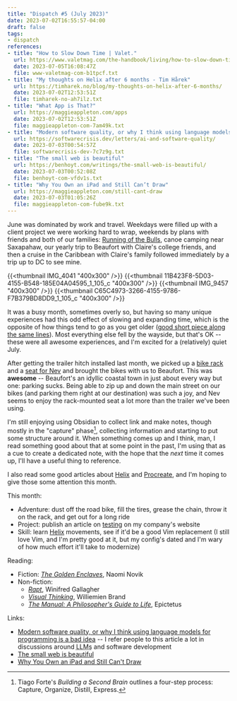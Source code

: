 ```yaml
---
title: "Dispatch #5 (July 2023)"
date: 2023-07-02T16:55:57-04:00
draft: false
tags:
- dispatch
references:
- title: "How to Slow Down Time | Valet."
  url: https://www.valetmag.com/the-handbook/living/how-to-slow-down-time.php
  date: 2023-07-05T16:08:47Z
  file: www-valetmag-com-b1tpcf.txt
- title: "My thoughts on Helix after 6 months - Tim Hårek"
  url: https://timharek.no/blog/my-thoughts-on-helix-after-6-months/
  date: 2023-07-02T12:53:51Z
  file: timharek-no-ah7ilz.txt
- title: "What App is That?"
  url: https://maggieappleton.com/apps
  date: 2023-07-02T12:53:51Z
  file: maggieappleton-com-7am49k.txt
- title: "Modern software quality, or why I think using language models for programming is a bad idea"
  url: https://softwarecrisis.dev/letters/ai-and-software-quality/
  date: 2023-07-03T00:54:57Z
  file: softwarecrisis-dev-7c7z9g.txt
- title: "The small web is beautiful"
  url: https://benhoyt.com/writings/the-small-web-is-beautiful/
  date: 2023-07-03T00:52:08Z
  file: benhoyt-com-vfdv1s.txt
- title: "Why You Own an iPad and Still Can’t Draw"
  url: https://maggieappleton.com/still-cant-draw
  date: 2023-07-03T01:05:26Z
  file: maggieappleton-com-fube9k.txt
---
```


June was dominated by work and travel. Weekdays were filled up with a client project we were working hard to wrap, weekends by plans with friends and both of our families: [Running of the Bulls][1], canoe camping near Saxapahaw, our yearly trip to Beaufort with Claire's college friends, and then a cruise in the Caribbean with Claire's family followed immediately by a trip up to DC to see mine.

[1]: https://bullcityrunning.com/our-races/running-of-the-bulls-8k/

<!--more-->

{{<thumbnail IMG_4041 "400x300" />}}
{{<thumbnail 11B423F8-5D03-4155-B548-185E04A04595_1_105_c "400x300" />}}
{{<thumbnail IMG_9457 "400x300" />}}
{{<thumbnail C65C4973-3266-4155-9786-F7B379BD8DD9_1_105_c "400x300" />}}

It was a busy month, sometimes overly so, but having so many unique experiences had this odd effect of slowing and expanding time, which is the opposite of how things tend to go as you get older ([good short piece along the same lines][2]). Most everything else fell by the wayside, but that's OK -- these were all awesome experiences, and I'm excited for a (relatively) quiet July.

After getting the trailer hitch installed last month, we picked up a [bike rack][3] and a [seat for Nev][4] and brought the bikes with us to Beaufort. This was **awesome** -- Beaufort's an idyllic coastal town in just about every way but one: parking sucks. Being able to zip up and down the main street on our bikes (and parking them right at our destination) was such a joy, and Nev seems to enjoy the rack-mounted seat a lot more than the trailer we've been using.

I'm still enjoying using Obsidian to collect link and make notes, though mostly in the "capture" phase[^1], collecting information and starting to put some structure around it. When something comes up and I think, man, I read something good about that at some point in the past, I'm using that as a cue to create a dedicated note, with the hope that the _next_ time it comes up, I'll have a useful thing to reference.

I also read some good articles about [Helix][5] and [Procreate][6], and I'm hoping to give those some attention this month.

[2]: https://www.valetmag.com/the-handbook/living/how-to-slow-down-time.php
[3]: https://1up-usa.com/product/2-super-duty-double
[4]: https://www.thule.com/en-us/child-bike-seats/rear-mounted-child-bike-seats/thule-yepp-nexxt-maxi-_-12080211
[5]: https://timharek.no/blog/my-thoughts-on-helix-after-6-months/
[6]: https://maggieappleton.com/apps

This month:

* Adventure: dust off the road bike, fill the tires, grease the chain, throw it on the rack, and get out for a long ride
* Project: publish an article on [testing][7] on my company's website
* Skill: learn [Helix][8] movements, see if it'd be a good Vim replacement (I still love Vim, and I'm pretty good at it, but my config's dated and I'm wary of how much effort it'll take to modernize)

[7]: /notes/good-tests
[8]: https://helix-editor.com/

Reading:

* Fiction: [_The Golden Enclaves_][9], Naomi Novik
* Non-fiction:
  * [_Rapt_][10], Winifred Gallagher
  * [_Visual Thinking_][11], Williemien Brand
  * [_The Manual: A Philosopher's Guide to Life_][12], Epictetus

[9]: https://bookshop.org/p/books/the-golden-enclaves-naomi-novik/17789027?ean=9780593158357
[10]: https://bookshop.org/p/books/rapt-attention-and-the-focused-life-winifred-gallagher/7485226?ean=9780143116905
[11]: https://bookshop.org/p/books/visual-thinking-empowering-people-and-organisations-through-visual-collaboration-williemien-brand/12408256?ean=9789063694531
[12]: https://bookshop.org/p/books/the-manual-a-philosopher-s-guide-to-life-epictetus/15150488?ean=9781545461112

Links:

* [Modern software quality, or why I think using language models for programming is a bad idea][13] -- I refer people to this article a lot in discussions around <abbr title="large language models">LLMs</abbr> and software development
* [The small web is beautiful][14]
* [Why You Own an iPad and Still Can't Draw][15]

[13]: https://softwarecrisis.dev/letters/ai-and-software-quality/
[14]: https://benhoyt.com/writings/the-small-web-is-beautiful/
[15]: https://maggieappleton.com/still-cant-draw

[^1]: Tiago Forte's _Building a Second Brain_ outlines a four-step process: Capture, Organize, Distill, Express.
